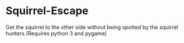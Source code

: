 # Squirrel-Escape
Get the squirrel to the other side without being spotted by the squirrel hunters (Requires python 3 and pygame)
